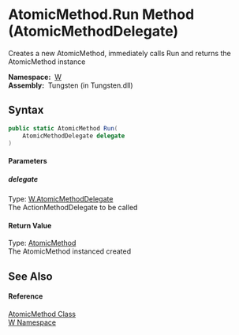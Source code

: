 AtomicMethod.Run Method (AtomicMethodDelegate)
==============================================
   Creates a new AtomicMethod, immediately calls Run and returns the AtomicMethod instance

  **Namespace:**  [W][1]  
  **Assembly:**  Tungsten (in Tungsten.dll)

Syntax
------

```csharp
public static AtomicMethod Run(
	AtomicMethodDelegate delegate
)
```

#### Parameters

##### *delegate*
Type: [W.AtomicMethodDelegate][2]  
The ActionMethodDelegate to be called

#### Return Value
Type: [AtomicMethod][3]  
The AtomicMethod instanced created

See Also
--------

#### Reference
[AtomicMethod Class][3]  
[W Namespace][1]  

[1]: ../README.md
[2]: ../AtomicMethodDelegate/README.md
[3]: README.md
